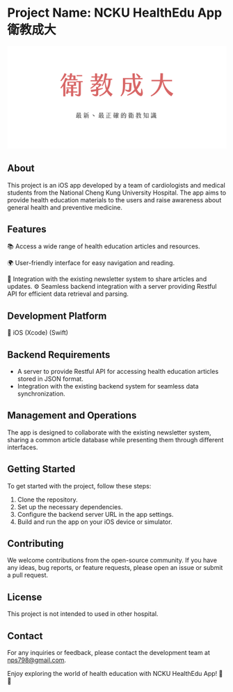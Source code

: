 # Project Name: NCKU HealthEdu App 衛教成大
![App Logo](https://github.com/nps798/NckuHealthEdu/blob/527c32250fa6b8854789d74461267ff0df701a62/HealthEdu/Assets.xcassets/copyright.imageset/copyright.png)

## About
This project is an iOS app developed by a team of cardiologists and medical students from the National Cheng Kung University Hospital. The app aims to provide health education materials to the users and raise awareness about general health and preventive medicine.

## Features
📚 Access a wide range of health education articles and resources.

🌍 User-friendly interface for easy navigation and reading.

📩 Integration with the existing newsletter system to share articles and updates.
⚙️ Seamless backend integration with a server providing Restful API for efficient data retrieval and parsing.

## Development Platform
📱 iOS (Xcode) (Swift)

## Backend Requirements
- A server to provide Restful API for accessing health education articles stored in JSON format.
- Integration with the existing backend system for seamless data synchronization.

## Management and Operations
The app is designed to collaborate with the existing newsletter system, sharing a common article database while presenting them through different interfaces.

## Getting Started
To get started with the project, follow these steps:
1. Clone the repository.
2. Set up the necessary dependencies.
3. Configure the backend server URL in the app settings.
4. Build and run the app on your iOS device or simulator.

## Contributing
We welcome contributions from the open-source community. If you have any ideas, bug reports, or feature requests, please open an issue or submit a pull request.

## License
This project is not intended to used in other hospital. 

## Contact
For any inquiries or feedback, please contact the development team at [nps798@gmail.com](mailto:nps798@gmail.com).

Enjoy exploring the world of health education with NCKU HealthEdu App! 🌱🏥
